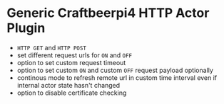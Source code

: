# Generic Craftbeerpi4 HTTP Actor Plugin
* `HTTP GET` and `HTTP POST`
* set different request urls for `ON` and `OFF`
* option to set custom request timeout
* option to set custom `ON` and custom `OFF` request payload optionally
* continous mode to refresh remote url in custom time interval even if internal actor state hasn't changed
* option to disable certificate checking
